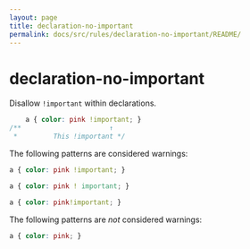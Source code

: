 ```yaml
---
layout: page
title: declaration-no-important
permalink: docs/src/rules/declaration-no-important/README/
---
```


# declaration-no-important

Disallow `!important` within declarations.

```css
    a { color: pink !important; }
/**                      ↑
 *         This !important */
```

The following patterns are considered warnings:

```css
a { color: pink !important; }
```

```css
a { color: pink ! important; }
```

```css
a { color: pink!important; }
```

The following patterns are *not* considered warnings:

```css
a { color: pink; }
```
